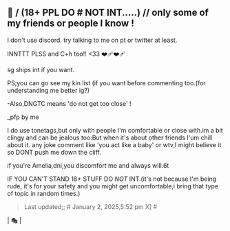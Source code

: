 🎈
\/
(18+ PPL DO # **NOT** INT.....) // only some of my friends or people I know !
-
I don't use discord. try talking to me on pt or twitter at least.

INNTTT PLSS and C+h too!! <33 ❤️‍🩹❤️‍🩹

sg ships int if you want.

PS;you can go see my kin list (if you want before commenting too.(for understanding me better ig?)

-Also,DNGTC means 'do not get too close' !
 
_pfp by me

I do use tonetags,but only with people I'm comfortable or close with.im a bit clingy and can be jealous too:But when it's about other friends I'um chill about it. any joke comment like 'you act like a baby' or wtv,I might believe it so DONT push me down the cliff.

if you're Amelia,dni,you discomfort me and always will.6t

IF YOU CAN'T STAND 18+ STUFF DO *NOT* INT.(it's not because I'm being rude, it's for your safety and you might get uncomfortable,i bring that type of topic in random times.)

>Last updated;; # January 2, 2025,5:52 pm X] #

| 🎭 |